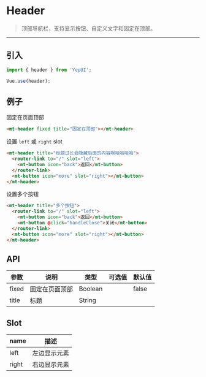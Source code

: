 # Header

> 顶部导航栏，支持显示按钮、自定义文字和固定在顶部。

-------------

## 引入

```javascript
import { header } from 'YepUI';

Vue.use(header);
```

## 例子

固定在页面顶部

```html
<mt-header fixed title="固定在顶部"></mt-header>
```

设置 `left` 或 `right` slot

```html
<mt-header title="标题过长会隐藏后面的内容啊哈哈哈哈">
  <router-link to="/" slot="left">
    <mt-button icon="back">返回</mt-button>
  </router-link>
  <mt-button icon="more" slot="right"></mt-button>
</mt-header>
```

设置多个按钮

```html
<mt-header title="多个按钮">
  <router-link to="/" slot="left">
    <mt-button icon="back">返回</mt-button>
    <mt-button @click="handleClose">关闭</mt-button>
  </router-link>
  <mt-button icon="more" slot="right"></mt-button>
</mt-header>
```

## API
| 参数 | 说明 | 类型 | 可选值 | 默认值 |
|------|-------|---------|-------|--------|
| fixed | 固定在页面顶部 | Boolean | | false |
| title | 标题 | String | |  |

## Slot
| name | 描述 |
|------|--------|
| left | 左边显示元素 |
| right | 右边显示元素 |
